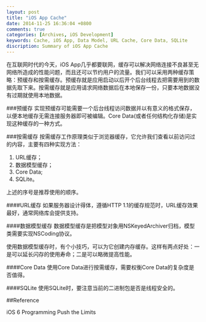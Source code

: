 ```yaml
---
layout: post
title: "iOS App Cache"
date: 2014-11-25 16:36:04 +0800
comments: true
categories: [Archives, iOS Development]
keywords: Cache, iOS App, Data Model, URL Cache, Core Data, SQLite
discription: Summary of iOS App Cache
---
```

在互联网时代的今天，iOS App几乎都要联网，缓存可以解决网络连接不良甚至无网络所造成的性能问题，而且还可以节约用户的流量。我们可以采用两种缓存策略：预缓存和按需缓存。预缓存就是应用启动以后开个后台线程去把需要用到的数据先取下来。按需缓存就是应用请求网络数据后在本地保存一份，只要本地数据没有过期就使用本地数据。

###预缓存
实现预缓存可能需要一个后台线程访问数据并以有意义的格式保存，以便本地缓存无需连接服务器即可被编辑。Core Data(或者任何结构化存储)是实现这种缓存的一种方式。

###按需缓存
按需缓存工作原理类似于浏览器缓存，它允许我们查看以前访问过的内容，主要有四种实现方法：

1. URL缓存；
2. 数据模型缓存；
3. Core Data;
4. SQLite。

上述的序号是推荐使用的顺序。

####URL缓存
如果服务器设计得体，遵循HTTP 1.1的缓存规范时，URL缓存效果最好，通常网络库会提供支持。

<!-- more -->

####数据模型缓存
数据模型缓存是把模型对象用NSKeyedArchiver归档，模型类需要实现NSCoding协议。

使用数据模型缓存时，有个小技巧，可以为它创建内存缓存。这样有两点好处：一是可以延长闪存的使用寿命；二是可以略微提高性能。


####Core Data
使用Core Data进行按需缓存，需要权衡Core Data的复杂度是否值得。

####SQLite
使用SQLite时，要注意当前的二进制包是否是线程安全的。


##Reference

iOS 6 Programming Push the Limits